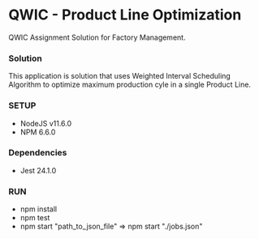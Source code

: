 # QWIC - Product Line Optimization #

QWIC Assignment Solution for Factory Management.

### Solution ###

This application is solution that uses Weighted Interval Scheduling Algorithm
to optimize maximum production cyle in a single Product Line.

### SETUP  ###

* NodeJS v11.6.0
* NPM 6.6.0

### Dependencies ###

* Jest 24.1.0

### RUN ###

* npm install
* npm test
* npm start "path_to_json_file" => npm start "./jobs.json"

